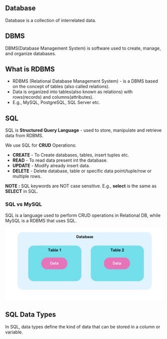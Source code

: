 
## Database

Database is a collection of interrelated data.

## DBMS

DBMS(Database Management System) is software used to create, manage, and organize databases.

## What is RDBMS

- RDBMS (Relational Database Management System) - is a DBMS based on the concept of tables (also called relations).
- Data is organized into tables(also known as relations) with rows(records) and columns(attributes).
- E.g., MySQL, PostgreSQL, SQL Server etc.

## SQL 

SQL is **Structured Query Language** - used to store, manipulate and retrieve data from RDBMS.

We use SQL for **CRUD** Operations:

- **CREATE** - To Create databases, tables, insert tuples etc.
- **READ** - To read data present int the database.
- **UPDATE** - Modify already insert data.
- **DELETE** - Delete database, table or specific data point/tuple/row or multiple rows.

**NOTE :** SQL keywords are NOT case sensitive. E.g., **select** is the same as **SELECT** in SQL.

### SQL vs MySQL

SQL is a language used to perform CRUD operations in Relational DB, while MySQL is a RDBMS that uses SQL.


![](1-Notes/DBMS/assets/img.png)

## SQL Data Types

In SQL, data types define the kind of data that can be stored in a column or variable.


